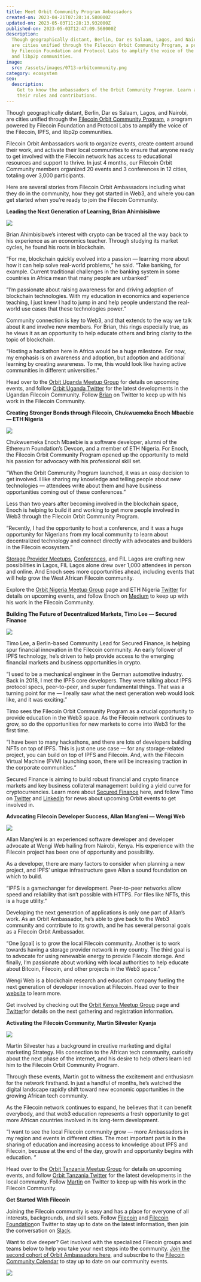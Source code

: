 ```yaml
---
title: Meet Orbit Community Program Ambassadors
created-on: 2023-04-21T07:28:14.580000Z
updated-on: 2023-05-03T11:28:13.932000Z
published-on: 2023-05-03T12:47:09.568000Z
description:
  Though geographically distant, Berlin, Dar es Salaam, Lagos, and Nairobi,
  are cities unified through the Filecoin Orbit Community Program, a program powered
  by Filecoin Foundation and Protocol Labs to amplify the voice of the Filecoin, IPFS,
  and libp2p communities.
image:
  src: /assets/images/0713-orbitcommunity.png
category: ecosystem
seo:
  description:
    Get to know the ambassadors of the Orbit Community Program. Learn about
    their roles and contributions.
---
```


Though geographically distant, Berlin, Dar es Salaam, Lagos, and Nairobi, are cities unified through the [Filecoin Orbit Community Program](https://orbitcommunity.filecoin.io/), a program powered by Filecoin Foundation and Protocol Labs to amplify the voice of the Filecoin, IPFS, and libp2p communities.

Filecoin Orbit Ambassadors work to organize events, create content around their work, and activate their local communities to ensure that anyone ready to get involved with the Filecoin network has access to educational resources and support to thrive. In just 4 months, our Filecoin Orbit Community members organized 20 events and 3 conferences in 12 cities, totaling over 3,000 participants.

Here are several stories from Filecoin Orbit Ambassadors including what they do in the community, how they got started in Web3, and where you can get started when you’re ready to join the Filecoin Community.

**Leading the Next Generation of Learning, Brian Ahimbisibwe**

![](/assets/images/643e68bf3820f68204d1de11_brian_720.jpeg)

Brian Ahimbisibwe’s interest with crypto can be traced all the way back to his experience as an economics teacher. Through studying its market cycles, he found his roots in blockchain.

“For me, blockchain quickly evolved into a passion — learning more about how it can help solve real-world problems,” he said. “Take banking, for example. Current traditional challenges in the banking system in some countries in Africa mean that many people are unbanked”

“I’m passionate about raising awareness for and driving adoption of blockchain technologies. With my education in economics and experience teaching, I just knew I had to jump in and help people understand the real-world use cases that these technologies power.”

Community connection is key to Web3, and that extends to the way we talk about it and involve new members. For Brian, this rings especially true, as he views it as an opportunity to help educate others and bring clarity to the topic of blockchain.

“Hosting a hackathon here in Africa would be a huge milestone. For now, my emphasis is on awareness and adoption, but adoption and additional learning by creating awareness. To me, this would look like having active communities in different universities.”

Head over to the [Orbit Uganda Meetup Group](https://mobile.twitter.com/UgandaOrbit) for details on upcoming events, and follow [Orbit Uganda Twitter](https://mobile.twitter.com/UgandaOrbit) for the latest developments in the Ugandan Filecoin Community. Follow [Brian](https://twitter.com/ahimbis07260494) on Twitter to keep up with his work in the Filecoin Community.

**Creating Stronger Bonds through Filecoin, Chukwuemeka Enoch Mbaebie — ETH Nigeria**

![](/assets/images/643e68bf3820f61378d1de13_code-pix-1062x598.jpeg)

Chukwuemeka Enoch Mbaebie is a software developer, alumni of the Ethereum Foundation’s Devcon, and a member of ETH Nigeria. For Enoch, the Filecoin Orbit Community Program opened up the opportunity to meld his passion for advocacy with his professional skill set.

“When the Orbit Community Program launched, it was an easy decision to get involved. I like sharing my knowledge and telling people about new technologies — attendees write about them and have business opportunities coming out of these conferences.”

Less than two years after becoming involved in the blockchain space, Enoch is helping to build it and working to get more people involved in Web3 through the Filecoin Orbit Community Program.

“Recently, I had the opportunity to host a conference, and it was a huge opportunity for Nigerians from my local community to learn about decentralized technology and connect directly with advocates and builders in the Filecoin ecosystem.”

[Storage Provider Meetups](https://www.youtube.com/watch?v=GTaITeZ_qcY), [Conferences](https://www.youtube.com/watch?v=MSVOyQB2csM), and FIL Lagos are crafting new possibilities in Lagos, FIL Lagos alone drew over 1,000 attendees in person and online. And Enoch sees more opportunities ahead, including events that will help grow the West African Filecoin community.

Explore the [Orbit Nigeria Meetup Group](https://www.meetup.com/orbit-community-program-lagos-nigeria/) page and ETH Nigeria [Twitter](https://twitter.com/EthereumNigeria) for details on upcoming events, and follow Enoch on [Medium](https://medium.com/@Divinevessel) to keep up with his work in the Filecoin Community.

**Building The Future of Decentralized Markets, Timo Lee — Secured Finance**

![](/assets/images/643e68bf3820f64ae7d1de26_timo_lee_360.jpeg)

Timo Lee, a Berlin-based Community Lead for Secured Finance, is helping spur financial innovation in the Filecoin community. An early follower of IPFS technology, he’s driven to help provide access to the emerging financial markets and business opportunities in crypto.

“I used to be a mechanical engineer in the German automotive industry. Back in 2018, I met the IPFS core developers. They were talking about IPFS protocol specs, peer-to-peer, and super fundamental things. That was a turning point for me — I really saw what the next generation web would look like, and it was exciting.”

Timo sees the Filecoin Orbit Community Program as a crucial opportunity to provide education in the Web3 space. As the Filecoin network continues to grow, so do the opportunities for new markets to come into Web3 for the first time.

“I have been to many hackathons, and there are lots of developers building NFTs on top of IPFS. This is just one use case — for any storage-related project, you can build on top of IPFS and Filecoin. And, with the Filecoin Virtual Machine (FVM) launching soon, there will be increasing traction in the corporate communities.”

Secured Finance is aiming to build robust financial and crypto finance markets and key business collateral management building a yield curve for cryptocurrencies. Learn more about [Secured Finance](https://secured-finance.com/) here, and follow Timo on [Twitter](https://twitter.com/timowlee) and [LinkedIn](https://www.linkedin.com/in/timo-lee-a64b69136/) for news about upcoming Orbit events to get involved in.

**Advocating Filecoin Developer Success, Allan Mang’eni — Wengi Web**

![](/assets/images/643e68bf3820f6eab8d1de10_allan-mang-eni.jpeg)

Allan Mang’eni is an experienced software developer and developer advocate at Wengi Web hailing from Nairobi, Kenya. His experience with the Filecoin project has been one of opportunity and possibility.

As a developer, there are many factors to consider when planning a new project, and IPFS’ unique infrastructure gave Allan a sound foundation on which to build.

“IPFS is a gamechanger for development. Peer-to-peer networks allow speed and reliability that isn’t possible with HTTPS. For files like NFTs, this is a huge utility.”

Developing the next generation of applications is only one part of Allan’s work. As an Orbit Ambassador, he’s able to give back to the Web3 community and contribute to its growth, and he has several personal goals as a Filecoin Orbit Ambassador.

“One \[goal] is to grow the local Filecoin community. Another is to work towards having a storage provider network in my country. The third goal is to advocate for using renewable energy to provide Filecoin storage. And finally, I’m passionate about working with local authorities to help educate about Bitcoin, Filecoin, and other projects in the Web3 space.”

Wengi Web is a blockchain research and education company fueling the next generation of developer innovation at Filecoin. Head over to their [website](http://wengiweb.com/) to learn more.

Get involved by checking out the [Orbit Kenya Meetup Group](https://www.meetup.com/orbit-community-program-nairobi-kenya/) page and [Twitter](https://twitter.com/wengi_web)for details on the next gathering and registration information.

**Activating the Filecoin Community, Martin Silvester Kyanja**

![](/assets/images/643e68bf3820f655edd1de12_martin_720.jpeg)

Martin Silvester has a background in creative marketing and digital marketing Strategy. His connection to the African tech community, curiosity about the next phase of the internet, and his desire to help others learn led him to the Filecoin Orbit Community Program.

Through these events, Martin got to witness the excitement and enthusiasm for the network firsthand. In just a handful of months, he’s watched the digital landscape rapidly shift toward new economic opportunities in the growing African tech community.

As the Filecoin network continues to expand, he believes that it can benefit everybody, and that web3 education represents a fresh opportunity to get more African countries involved in its long-term development.

“I want to see the local Filecoin community grow — more Ambassadors in my region and events in different cities. The most important part is in the sharing of education and increasing access to knowledge about IPFS and Filecoin, because at the end of the day, growth and opportunity begins with education. “

Head over to the [Orbit Tanzania Meetup Group](https://www.meetup.com/orbit-community-program-dar-es-salaam-tanzania/) for details on upcoming events, and follow [Orbit Tanzania Twitter](https://mobile.twitter.com/orbittanzania1) for the latest developments in the local community. Follow [Martin](https://mobile.twitter.com/kyanja_m) on Twitter to keep up with his work in the Filecoin Community.

**Get Started With Filecoin**

Joining the Filecoin community is easy and has a place for everyone of all interests, backgrounds, and skill sets. Follow [Filecoin](https://twitter.com/Filecoin?ref_src=twsrc%5Egoogle%7Ctwcamp%5Eserp%7Ctwgr%5Eauthor) and [Filecoin Foundation](https://twitter.com/FilFoundation?ref_src=twsrc%5Egoogle%7Ctwcamp%5Eserp%7Ctwgr%5Eauthor)on Twitter to stay up to date on the latest information, then join the conversation on [Slack](https://filecoinproject.slack.com/).

Want to dive deeper? Get involved with the specialized Filecoin groups and teams below to help you take your next steps into the community. [Join the second cohort of Orbit Ambassadors here](https://orbitcommunity.filecoin.io/#apply-now), and subscribe to the [Filecoin Community Calendar](https://calendar.google.com/calendar/u/0/r?cid=ZmlsZWNvaW4ub3JnX2o3bW1ldjI0ZzgwcmVsbzU2cHFtMWVsMWUwQGdyb3VwLmNhbGVuZGFyLmdvb2dsZS5jb20) to stay up to date on our community events.

![](/assets/images/643e68bf3820f639f6d1de27_dsc05157-collage-1-.jpeg)
